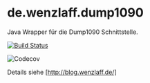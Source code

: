 # de.wenzlaff.dump1090

Java Wrapper für die Dump1090 Schnittstelle.


[![Build Status](https://travis-ci.org/IT-Berater/de.wenzlaff.dump1090.svg?branch=master)](https://travis-ci.org/IT-Berater/de.wenzlaff.dump1090)

<img alt="Codecov" class="fr-fin fr-dib" src="https://codecov.ioIT-Berater/de.wenzlaff.dump1090/badge.svg" />


Details siehe [http://blog.wenzlaff.de/]
